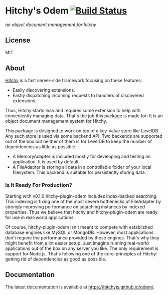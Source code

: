 # Hitchy's Odem [![Build Status](https://travis-ci.org/hitchyjs/plugin-odem.svg?branch=master)](https://travis-ci.org/hitchyjs/plugin-odem)

_an object document management for hitchy_

## License

MIT

## About

[Hitchy](https://www.npmjs.com/package/hitchy) is a fast server-side framework focusing on these features:

* Easily discovering extensions.
* Fastly dispatching incoming requests to handlers of discovered extensions.

Thus, Hitchy starts lean and requires some extension to help with conveniently managing data. That's the job this package is made for: It is an object document management system for Hitchy.
 
 This package is designed to work on top of a key-value store like LevelDB. Any such store is used via some backend API. Two backends are supported out of the box but neither of them is for LevelDB to keep the number of dependencies as little as possible.
 
 * A MemoryAdapter is included mostly for developing and testing an application. It is used by default.
 * A FileAdapter is storing all data in a controllable folder of your local filesystem. This backend is suitable for persistently storing data.
 
 ### Is It Ready For Production?
 
 Starting with v0.1.0 hitchy-plugin-odem includes index-backed searching. This indexing is fixing one of the most severe bottlenecks of FileAdapter by strongly improving performance on searching instances by indexed properties. Thus we believe that hitchy and hitchy-plugin-odem are ready for use in real-world applications. 
 
 Of course, hitchy-plugin-odem isn't meant to compete with established database engines like MySQL or MongoDB. However, most applications don't require the performance provided by those engines. That's why they might benefit from a lot easier setup. Just imagine running real-world applications out of the box on any server you like. The only requirement is support for Node.js. That's following one of the core-principles of Hitchy: getting rid of dependencies as good as possible.

## Documentation

The latest documentation is available at https://hitchyjs.github.io/odem/. 
